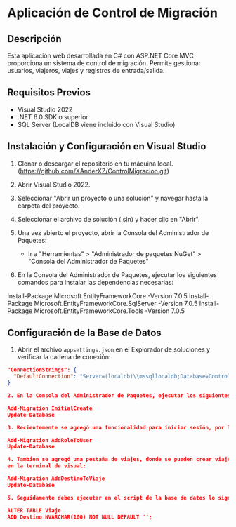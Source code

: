 ﻿# Aplicación de Control de Migración

## Descripción

Esta aplicación web desarrollada en C# con ASP.NET Core MVC proporciona un sistema de control de migración. Permite gestionar usuarios, viajeros, viajes y registros de entrada/salida.

## Requisitos Previos

- Visual Studio 2022
- .NET 6.0 SDK o superior
- SQL Server (LocalDB viene incluido con Visual Studio)

## Instalación y Configuración en Visual Studio

1. Clonar o descargar el repositorio en tu máquina local. (https://github.com/XAnderXZ/ControlMigracion.git)

2. Abrir Visual Studio 2022.

3. Seleccionar "Abrir un proyecto o una solución" y navegar hasta la carpeta del proyecto.

4. Seleccionar el archivo de solución (.sln) y hacer clic en "Abrir".

5. Una vez abierto el proyecto, abrir la Consola del Administrador de Paquetes:
   - Ir a "Herramientas" > "Administrador de paquetes NuGet" > "Consola del Administrador de Paquetes"

6. En la Consola del Administrador de Paquetes, ejecutar los siguientes comandos para instalar las dependencias necesarias:

Install-Package Microsoft.EntityFrameworkCore -Version 7.0.5
Install-Package Microsoft.EntityFrameworkCore.SqlServer -Version 7.0.5
Install-Package Microsoft.EntityFrameworkCore.Tools -Version 7.0.5


## Configuración de la Base de Datos

1. Abrir el archivo `appsettings.json` en el Explorador de soluciones y verificar la cadena de conexión:
```json
"ConnectionStrings": {
  "DefaultConnection": "Server=(localdb)\\mssqllocaldb;Database=ControlMigracion;Trusted_Connection=True;MultipleActiveResultSets=true"
}

2. En la Consola del Administrador de Paquetes, ejecutar los siguientes comandos para crear y aplicar las migraciones:

Add-Migration InitialCreate
Update-Database

3. Recientemente se agregó una funcionalidad para iniciar sesión, por lo cual para que esa nueva funcion corra de manera correcta, debe ejecutar los siguientes comandos:

Add-Migration AddRoleToUser
Update-Database

4. Tambien se agregó una pestaña de viajes, donde se pueden crear viajes para los viajeros registrados en el sistema, para que esto funcione correctamente, solo debes ejecutar estos comando 
en la terminal de visual:

Add-Migration AddDestinoToViaje
Update-Database

5. Seguidamente debes ejecutar en el script de la base de datos lo siguiente:

ALTER TABLE Viaje
ADD Destino NVARCHAR(100) NOT NULL DEFAULT '';
